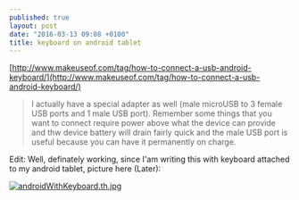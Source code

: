 ```yaml
---
published: true
layout: post
date: "2016-03-13 09:08 +0100"
title: keyboard on android tablet
---
```



[http://www.makeuseof.com/tag/how-to-connect-a-usb-android-keyboard/](http://www.makeuseof.com/tag/how-to-connect-a-usb-android-keyboard/)  

> I actually have a special adapter as well (male microUSB to 3 female USB ports and 1 male USB port). Remember some things that you want to connect require power above what the device can provide and thw device battery will drain fairly quick and the male USB port is useful because you can have it permanently on charge.

Edit: Well, definately working, since I'am writing this with keyboard attached to my android tablet, picture here (Later):

[![androidWithKeyboard.th.jpg](https://scrot.moe/images/2016/03/14/androidWithKeyboard.th.jpg)](https://scrot.moe/images/2016/03/14/androidWithKeyboard.jpg)
